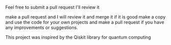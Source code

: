 Feel free to submit a pull request I'll review it

make a pull request and I will review it and merge it if it is good make a 
copy and use the code for your own projects and make a pull request if you have any improvements or suggestions.

This project was inspired by the Qiskit library for quantum computing
